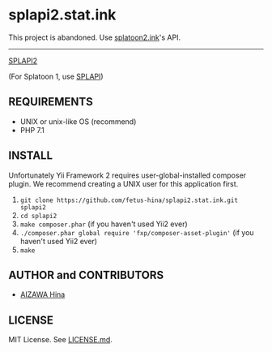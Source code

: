 splapi2.stat.ink
================

This project is abandoned. Use [splatoon2.ink](https://splatoon2.ink/)'s API.

--------

[SPLAPI2](https://splapi2.stat.ink/)

(For Splatoon 1, use [SPLAPI](https://splapi.fetus.jp/))

REQUIREMENTS
------------

- UNIX or unix-like OS (recommend)
- PHP 7.1

INSTALL
-------

Unfortunately Yii Framework 2 requires user-global-installed composer plugin.
We recommend creating a UNIX user for this application first.

1. `git clone https://github.com/fetus-hina/splapi2.stat.ink.git splapi2`
2. `cd splapi2`
3. `make composer.phar` (if you haven't used Yii2 ever)
4. `./composer.phar global require 'fxp/composer-asset-plugin'` (if you haven't used Yii2 ever)
5. `make`

AUTHOR and CONTRIBUTORS
-----------------------

- [AIZAWA Hina](https://github.com/fetus-hina)

LICENSE
-------

MIT License. See [LICENSE.md](LICENSE.md).

